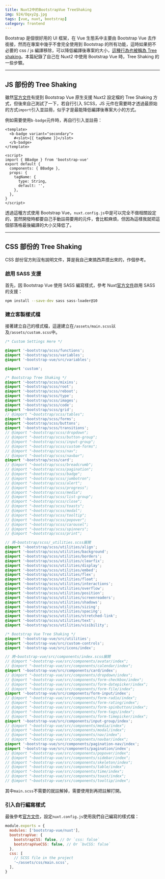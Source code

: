 ```yaml
---
title: Nuxt2中的BootstrapVue TreeShaking
img: 924/Oqxy2g.jpg
tags: [vue, nuxt, bootstrap]
category: frontend
---
```


Bootstrap 是個很好用的 UI 框架，在 Vue 生態系中主要由 Bootstrap Vue 去作銜接，然而在專案中幾乎不會完全使用到 Bootstrap 的所有功能，這時如果把不必要的 css / js 編譯移除，可以降低編譯後專案的大小，[這種行為也被稱為 Tree shaking](https://developer.mozilla.org/en-US/docs/Glossary/Tree_shaking)。本篇紀錄了自己在 Nuxt2 中使用 Bootstrap Vue 時，Tree Shaking 的一些步驟。

<!--more-->

---

## JS 部份的 Tree Shaking

雖然[官方文件](https://bootstrap-vue.org/docs#tree-shaking-with-nuxtjs)有提到 Bootstrap Vue 原生支援 Nuxt2 設定檔的 Tree Shaking 方式，但後來自己測試了一下，若自行引入 SCSS，JS 元件在需要時才透過最原始的方式`import`引入並註冊，似乎才是最能降低編譯後專案大小的方式。

例如需要使用`b-badge`元件時，再自行引入並註冊：

```vue
<template>
  <b-badge variant="secondary">
    #<slot>{{ tagName }}</slot>
  </b-badge>
</template>

<script>
import { BBadge } from 'bootstrap-vue'
export default {
  components: { BBadge },
  props: {
    tagName: {
      type: String,
      default: '',
    },
  },
}
</script>
```

透過這種方式使用 Bootstrap Vue，`nuxt.config.js`中是可以完全不做相關設定的，當然開發時都要自己手動註冊要用的元件，會比較麻煩，但因為這樣我就把這個部落格最後編譯的大小又降低了。

---

## CSS 部份的 Tree Shaking

CSS 部份官方則沒有說明文件，算是我自己東搞西弄摸出來的，作個參考。

### 啟用 SASS 支援

首先，因 Bootstrap Vue 使用 SASS 編寫樣式，參考 Nuxt[官方文件](https://nuxtjs.org/docs/directory-structure/assets#sass)啟用 SASS 的支援：

```bash
npm install --save-dev sass sass-loader@10
```

### 建立客製樣式檔

接著建立自己的樣式檔，這邊建立在`/assets/main.scss`以及`/assets/custom.scss`中。

```scss [/assets/custom.scss]
/* Custom Settings Here */

@import '~bootstrap/scss/functions';
@import '~bootstrap/scss/variables';
@import '~bootstrap-vue/src/variables';
```

```scss [/assets/main.scss]
@import 'custom';

/* Bootstrap Tree Shaking */
@import '~bootstrap/scss/mixins';
@import '~bootstrap/scss/root';
@import '~bootstrap/scss/reboot';
@import '~bootstrap/scss/type';
@import '~bootstrap/scss/images';
@import '~bootstrap/scss/code';
@import '~bootstrap/scss/grid';
// @import "~bootstrap/scss/tables";
@import '~bootstrap/scss/forms';
@import '~bootstrap/scss/buttons';
@import '~bootstrap/scss/transitions';
// @import "~bootstrap/scss/dropdown";
// @import "~bootstrap/scss/button-group";
// @import "~bootstrap/scss/input-group";
// @import "~bootstrap/scss/custom-forms";
// @import "~bootstrap/scss/nav";
// @import "~bootstrap/scss/navbar";
@import '~bootstrap/scss/card';
// @import "~bootstrap/scss/breadcrumb";
// @import "~bootstrap/scss/pagination";
// @import "~bootstrap/scss/badge";
// @import "~bootstrap/scss/jumbotron";
// @import "~bootstrap/scss/alert";
// @import "~bootstrap/scss/progress";
// @import "~bootstrap/scss/media";
// @import "~bootstrap/scss/list-group";
// @import "~bootstrap/scss/close";
// @import "~bootstrap/scss/toasts";
// @import "~bootstrap/scss/modal";
// @import "~bootstrap/scss/tooltip";
// @import "~bootstrap/scss/popover";
// @import "~bootstrap/scss/carousel";
// @import "~bootstrap/scss/spinners";
// @import "~bootstrap/scss/print";

// 將~bootstrap/scss/_utilities.scss展開
@import '~bootstrap/scss/utilities/align';
@import '~bootstrap/scss/utilities/background';
@import '~bootstrap/scss/utilities/borders';
@import '~bootstrap/scss/utilities/clearfix';
@import '~bootstrap/scss/utilities/display';
@import '~bootstrap/scss/utilities/embed';
@import '~bootstrap/scss/utilities/flex';
@import '~bootstrap/scss/utilities/float';
@import '~bootstrap/scss/utilities/interactions';
@import '~bootstrap/scss/utilities/overflow';
@import '~bootstrap/scss/utilities/position';
@import '~bootstrap/scss/utilities/screenreaders';
@import '~bootstrap/scss/utilities/shadows';
@import '~bootstrap/scss/utilities/sizing';
@import '~bootstrap/scss/utilities/spacing';
@import '~bootstrap/scss/utilities/stretched-link';
@import '~bootstrap/scss/utilities/text';
@import '~bootstrap/scss/utilities/visibility';

/* Bootstrap Vue Tree Shaking */
@import '~bootstrap-vue/src/utilities';
@import '~bootstrap-vue/src/custom-controls';
@import '~bootstrap-vue/src/icons/index';

// 將~bootstrap-vue/src/components/index.scss展開
// @import "~bootstrap-vue/src/components/avatar/index";
// @import "~bootstrap-vue/src/components/calendar/index";
@import '~bootstrap-vue/src/components/card/index';
// @import "~bootstrap-vue/src/components/dropdown/index";
// @import "~bootstrap-vue/src/components/form-checkbox/index";
// @import "~bootstrap-vue/src/components/form-datepicker/index";
// @import "~bootstrap-vue/src/components/form-file/index";
@import '~bootstrap-vue/src/components/form-input/index';
// @import "~bootstrap-vue/src/components/form-radio/index";
// @import "~bootstrap-vue/src/components/form-rating/index";
// @import "~bootstrap-vue/src/components/form-spinbutton/index";
// @import "~bootstrap-vue/src/components/form-tags/index";
// @import "~bootstrap-vue/src/components/form-timepicker/index";
@import '~bootstrap-vue/src/components/input-group/index';
// @import "~bootstrap-vue/src/components/media/index";
// @import "~bootstrap-vue/src/components/modal/index";
// @import "~bootstrap-vue/src/components/nav/index";
// @import "~bootstrap-vue/src/components/navbar/index";
@import '~bootstrap-vue/src/components/pagination-nav/index';
@import '~bootstrap-vue/src/components/pagination/index';
// @import "~bootstrap-vue/src/components/popover/index";
// @import "~bootstrap-vue/src/components/sidebar/index";
// @import "~bootstrap-vue/src/components/skeleton/index";
// @import "~bootstrap-vue/src/components/table/index";
// @import "~bootstrap-vue/src/components/time/index";
// @import "~bootstrap-vue/src/components/toast/index";
// @import "~bootstrap-vue/src/components/tooltip/index";
```

其中`main.scss`不需要的就註解掉，需要使用到再把註解打開。

### 引入自行編寫樣式

最後參考[官方文件](https://bootstrap-vue.org/docs#using-custom-bootstrap-scss)，設定`nuxt.config.js`使用我們自己編寫的樣式檔：

```javascript [nuxt.config.js]
module.exports = {
  modules: ['bootstrap-vue/nuxt'],
  bootstrapVue: {
    bootstrapCSS: false, // Or `css: false`
    bootstrapVueCSS: false, // Or `bvCSS: false`
  },
  css: [
    // SCSS file in the project
    '~/assets/css/main.scss',
  ],
}
```
